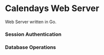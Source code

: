 # Calendays Web Server
Web Server written in Go.

### Session Authentication
### Database Operations
